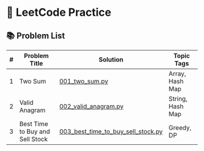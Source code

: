 # 🧠 LeetCode Practice 
## 📚 Problem List

| #   | Problem Title                      | Solution                     | Topic Tags        |
|-----|------------------------------------|------------------------------|-------------------|
| 1   | Two Sum                            | [001_two_sum.py](leetcode-practice/001_two_sum.py) | Array, Hash Map    |
| 2   | Valid Anagram                      | [002_valid_anagram.py](leetcode-practice/002_valid_anagram.py) | String, Hash Map   |
| 3   | Best Time to Buy and Sell Stock    | [003_best_time_to_buy_sell_stock.py](leetcode-practice/003_best_time_to_buy_sell_stock.py) | Greedy, DP         |



